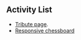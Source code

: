 ## Activity List

- [Tribute page](/TributeActivity/index.html).
- [Responsive chessboard](/ChessboardActivity/index.html)
